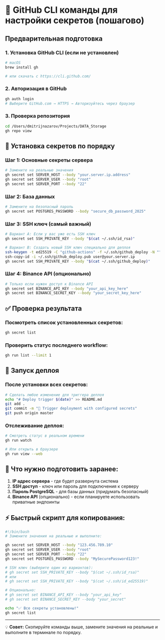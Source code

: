 # 🔧 GitHub CLI команды для настройки секретов (пошагово)

## Предварительная подготовка

### 1. Установка GitHub CLI (если не установлен)
```bash
# macOS
brew install gh

# или скачать с https://cli.github.com/
```

### 2. Авторизация в GitHub
```bash
gh auth login
# Выберите GitHub.com → HTTPS → Авторизуйтесь через браузер
```

### 3. Проверка репозитория
```bash
cd /Users/dmitrijnazarov/Projects/DATA_Storage
gh repo view
```

## 🔐 Установка секретов по порядку

### Шаг 1: Основные секреты сервера
```bash
# Замените на реальные значения
gh secret set SERVER_HOST --body "your.server.ip.address"
gh secret set SERVER_USER --body "root" 
gh secret set SERVER_PORT --body "22"
```

### Шаг 2: База данных
```bash
# Замените на безопасный пароль
gh secret set POSTGRES_PASSWORD --body "secure_db_password_2025"
```

### Шаг 3: SSH ключ (самый важный)
```bash
# Вариант A: Если у вас уже есть SSH ключ
gh secret set SSH_PRIVATE_KEY --body "$(cat ~/.ssh/id_rsa)"

# Вариант B: Создать новый SSH ключ специально для деплоя
ssh-keygen -t ed25519 -C "github-actions" -f ~/.ssh/github_deploy -N ""
ssh-copy-id -i ~/.ssh/github_deploy.pub user@your.server.ip
gh secret set SSH_PRIVATE_KEY --body "$(cat ~/.ssh/github_deploy)"
```

### Шаг 4: Binance API (опционально)
```bash
# Только если нужен доступ к Binance API
gh secret set BINANCE_API_KEY --body "your_api_key_here"
gh secret set BINANCE_SECRET_KEY --body "your_secret_key_here"
```

## ✅ Проверка результата

### Посмотреть список установленных секретов:
```bash
gh secret list
```

### Проверить статус последнего workflow:
```bash
gh run list --limit 1
```

## 🚀 Запуск деплоя

### После установки всех секретов:
```bash
# Сделать любое изменение для триггера деплоя
echo "# Deploy trigger $(date)" >> README.md
git add .
git commit -m "🚀 Trigger deployment with configured secrets"
git push origin master
```

### Отслеживание деплоя:
```bash
# Смотреть статус в реальном времени
gh run watch

# Или открыть в браузере
gh run view --web
```

## 🎯 Что нужно подготовить заранее:

1. **IP адрес сервера** - где будет развернута система
2. **SSH доступ** - ключ или пароль для подключения к серверу
3. **Пароль PostgreSQL** - для базы данных (придумать безопасный)
4. **Binance API** (опционально) - если планируете использовать приватные эндпоинты

## ⚡ Быстрый скрипт для копирования:

```bash
#!/bin/bash
# Замените значения на реальные и выполните:

gh secret set SERVER_HOST --body "123.456.789.10"
gh secret set SERVER_USER --body "root"
gh secret set SERVER_PORT --body "22"
gh secret set POSTGRES_PASSWORD --body "MySecurePassword123!"

# SSH ключ (выберите один из вариантов):
# gh secret set SSH_PRIVATE_KEY --body "$(cat ~/.ssh/id_rsa)"
# или
# gh secret set SSH_PRIVATE_KEY --body "$(cat ~/.ssh/id_ed25519)"

# Опционально:
# gh secret set BINANCE_API_KEY --body "your_api_key"
# gh secret set BINANCE_SECRET_KEY --body "your_secret"

echo "✅ Все секреты установлены!"
gh secret list
```

---

💡 **Совет:** Скопируйте команды выше, замените значения на реальные и выполните в терминале по порядку.